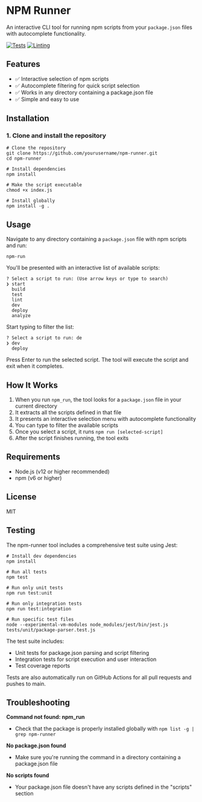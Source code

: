 # NPM Runner

An interactive CLI tool for running npm scripts from your `package.json` files with autocomplete functionality.

[![Tests](https://github.com/richardgaunt/npm-runner/actions/workflows/tests.yml/badge.svg)](https://github.com/richardgaunt/git-manager/actions/workflows/tests.yml)
[![Linting](https://github.com/richardgaunt/npm-runner/actions/workflows/lint.yml/badge.svg)](https://github.com/richardgaunt/git-manager/actions/workflows/lint.yml)

## Features

- ✅ Interactive selection of npm scripts
- ✅ Autocomplete filtering for quick script selection
- ✅ Works in any directory containing a package.json file
- ✅ Simple and easy to use

## Installation

### 1. Clone and install the repository

```shell script
# Clone the repository
git clone https://github.com/yourusername/npm-runner.git
cd npm-runner

# Install dependencies
npm install

# Make the script executable
chmod +x index.js

# Install globally
npm install -g .
```
## Usage

Navigate to any directory containing a `package.json` file with npm scripts and run:

```shell script
npm-run
```

You'll be presented with an interactive list of available scripts:

```
? Select a script to run: (Use arrow keys or type to search)
❯ start
  build
  test
  lint
  dev
  deploy
  analyze
```

Start typing to filter the list:

```
? Select a script to run: de
❯ dev
  deploy
```

Press Enter to run the selected script. The tool will execute the script and exit when it completes.

## How It Works

1. When you run `npm_run`, the tool looks for a `package.json` file in your current directory
2. It extracts all the scripts defined in that file
3. It presents an interactive selection menu with autocomplete functionality
4. You can type to filter the available scripts
5. Once you select a script, it runs `npm run [selected-script]`
6. After the script finishes running, the tool exits

## Requirements

- Node.js (v12 or higher recommended)
- npm (v6 or higher)

## License

MIT

## Testing

The npm-runner tool includes a comprehensive test suite using Jest:

```shell script
# Install dev dependencies
npm install

# Run all tests
npm test

# Run only unit tests
npm run test:unit

# Run only integration tests
npm run test:integration

# Run specific test files
node --experimental-vm-modules node_modules/jest/bin/jest.js tests/unit/package-parser.test.js
```

The test suite includes:
- Unit tests for package.json parsing and script filtering
- Integration tests for script execution and user interaction
- Test coverage reports

Tests are also automatically run on GitHub Actions for all pull requests and pushes to main.

## Troubleshooting

**Command not found: npm_run**
- Check that the package is properly installed globally with `npm list -g | grep npm-runner`

**No package.json found**
- Make sure you're running the command in a directory containing a package.json file

**No scripts found**
- Your package.json file doesn't have any scripts defined in the "scripts" section
